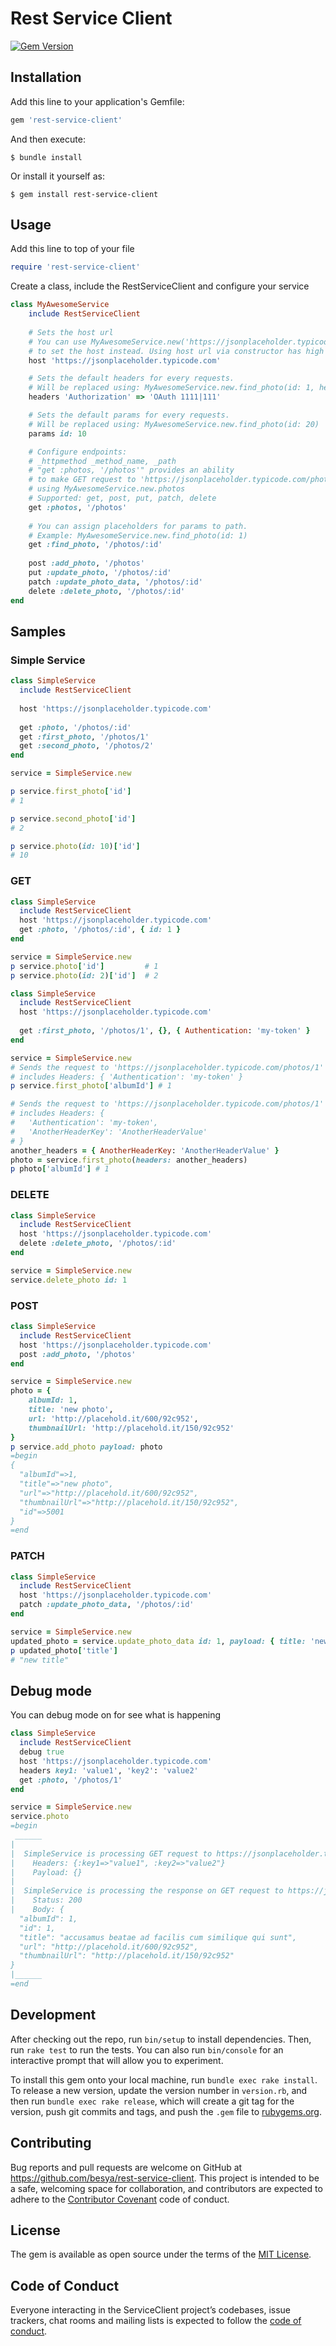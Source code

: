 # Rest Service Client
[![Gem Version](https://badge.fury.io/rb/rest-service-client.svg)](https://badge.fury.io/rb/rest-service-client)


## Installation

Add this line to your application's Gemfile:

```ruby
gem 'rest-service-client'
```

And then execute:

    $ bundle install

Or install it yourself as:

    $ gem install rest-service-client

## Usage
Add this line to top of your file
```ruby
require 'rest-service-client'
````

Create a class, include the RestServiceClient and configure your service
```ruby
class MyAwesomeService
    include RestServiceClient
  
    # Sets the host url
    # You can use MyAwesomeService.new('https://jsonplaceholder.typicode.com')
    # to set the host instead. Using host url via constructor has high priority.
    host 'https://jsonplaceholder.typicode.com'

    # Sets the default headers for every requests.
    # Will be replaced using: MyAwesomeService.new.find_photo(id: 1, headers: { 'Authorization' => 'Bearer 123456' })
    headers 'Authorization' => 'OAuth 1111|111'

    # Sets the default params for every requests.
    # Will be replaced using: MyAwesomeService.new.find_photo(id: 20)
    params id: 10

    # Configure endpoints:
    # _httpmethod _method_name, _path
    # "get :photos, '/photos'" provides an ability 
    # to make GET request to 'https://jsonplaceholder.typicode.com/photos'
    # using MyAwesomeService.new.photos
    # Supported: get, post, put, patch, delete
    get :photos, '/photos'
    
    # You can assign placeholders for params to path.
    # Example: MyAwesomeService.new.find_photo(id: 1)
    get :find_photo, '/photos/:id'
    
    post :add_photo, '/photos'
    put :update_photo, '/photos/:id'
    patch :update_photo_data, '/photos/:id'
    delete :delete_photo, '/photos/:id'
end
```

## Samples

### Simple Service
```ruby
class SimpleService
  include RestServiceClient
  
  host 'https://jsonplaceholder.typicode.com'
  
  get :photo, '/photos/:id'
  get :first_photo, '/photos/1'
  get :second_photo, '/photos/2'
end

service = SimpleService.new

p service.first_photo['id']
# 1

p service.second_photo['id']
# 2

p service.photo(id: 10)['id']
# 10

```

### GET

```ruby
class SimpleService
  include RestServiceClient
  host 'https://jsonplaceholder.typicode.com'
  get :photo, '/photos/:id', { id: 1 }
end

service = SimpleService.new
p service.photo['id']         # 1
p service.photo(id: 2)['id']  # 2
```

```ruby
class SimpleService
  include RestServiceClient
  host 'https://jsonplaceholder.typicode.com'
  
  get :first_photo, '/photos/1', {}, { Authentication: 'my-token' }
end

service = SimpleService.new
# Sends the request to 'https://jsonplaceholder.typicode.com/photos/1'
# includes Headers: { 'Authentication': 'my-token' }
p service.first_photo['albumId'] # 1

# Sends the request to 'https://jsonplaceholder.typicode.com/photos/1'
# includes Headers: { 
#   'Authentication': 'my-token',
#   'AnotherHeaderKey': 'AnotherHeaderValue' 
# }
another_headers = { AnotherHeaderKey: 'AnotherHeaderValue' }
photo = service.first_photo(headers: another_headers)
p photo['albumId'] # 1

```

### DELETE
```ruby
class SimpleService
  include RestServiceClient
  host 'https://jsonplaceholder.typicode.com'
  delete :delete_photo, '/photos/:id'
end

service = SimpleService.new
service.delete_photo id: 1
```

### POST
```ruby
class SimpleService
  include RestServiceClient
  host 'https://jsonplaceholder.typicode.com'
  post :add_photo, '/photos'
end

service = SimpleService.new
photo = {
    albumId: 1,
    title: 'new photo',
    url: 'http://placehold.it/600/92c952',
    thumbnailUrl: 'http://placehold.it/150/92c952'
}
p service.add_photo payload: photo
=begin
{
  "albumId"=>1,
  "title"=>"new photo", 
  "url"=>"http://placehold.it/600/92c952",
  "thumbnailUrl"=>"http://placehold.it/150/92c952",
  "id"=>5001
}
=end

```


### PATCH
```ruby
class SimpleService
  include RestServiceClient
  host 'https://jsonplaceholder.typicode.com'
  patch :update_photo_data, '/photos/:id'
end

service = SimpleService.new
updated_photo = service.update_photo_data id: 1, payload: { title: 'new title'}
p updated_photo['title']
# "new title"

```

## Debug mode

You can debug mode on for see what is happening

```ruby
class SimpleService
  include RestServiceClient
  debug true
  host 'https://jsonplaceholder.typicode.com'
  headers key1: 'value1', 'key2': 'value2'
  get :photo, '/photos/1'
end

service = SimpleService.new
service.photo
=begin
 ______
|
|  SimpleService is processing GET request to https://jsonplaceholder.typicode.com/photos/1
|    Headers: {:key1=>"value1", :key2=>"value2"}
|    Payload: {}
|
|  SimpleService is processing the response on GET request to https://jsonplaceholder.typicode.com/photos/1
|    Status: 200
|    Body: {
  "albumId": 1,
  "id": 1,
  "title": "accusamus beatae ad facilis cum similique qui sunt",
  "url": "http://placehold.it/600/92c952",
  "thumbnailUrl": "http://placehold.it/150/92c952"
}
|______
=end

```


## Development

After checking out the repo, run `bin/setup` to install dependencies. Then, run `rake test` to run the tests. You can also run `bin/console` for an interactive prompt that will allow you to experiment.

To install this gem onto your local machine, run `bundle exec rake install`. To release a new version, update the version number in `version.rb`, and then run `bundle exec rake release`, which will create a git tag for the version, push git commits and tags, and push the `.gem` file to [rubygems.org](https://rubygems.org).

## Contributing

Bug reports and pull requests are welcome on GitHub at https://github.com/besya/rest-service-client. This project is intended to be a safe, welcoming space for collaboration, and contributors are expected to adhere to the [Contributor Covenant](http://contributor-covenant.org) code of conduct.

## License

The gem is available as open source under the terms of the [MIT License](http://opensource.org/licenses/MIT).

## Code of Conduct

Everyone interacting in the ServiceClient project’s codebases, issue trackers, chat rooms and mailing lists is expected to follow the [code of conduct](https://github.com/[USERNAME]/service_client/blob/master/CODE_OF_CONDUCT.md).
